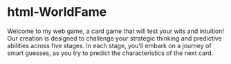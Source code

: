 # html-WorldFame
Welcome to my web game, a card game that will test your wits and intuition! Our creation is designed to challenge your strategic thinking and predictive abilities across five stages. In each stage, you'll embark on a journey of smart guesses, as you try to predict the characteristics of the next card. 
